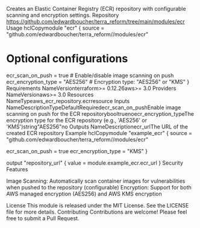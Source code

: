 Creates an Elastic Container Registry (ECR) repository with configurable scanning and encryption settings.
Repository
https://github.com/edwardboucher/terra_reform/tree/main/modules/ecr
Usage
hclCopymodule "ecr" {
  source = "github.com/edwardboucher/terra_reform//modules/ecr"

  # Optional configurations
  ecr_scan_on_push    = true        # Enable/disable image scanning on push
  ecr_encryption_type = "AES256"    # Encryption type: "AES256" or "KMS"
}
Requirements
NameVersionterraform>= 0.12.26aws>= 3.0
Providers
NameVersionaws>= 3.0
Resources
NameTypeaws_ecr_repository.ecrresource
Inputs
NameDescriptionTypeDefaultRequiredecr_scan_on_pushEnable image scanning on push for the ECR repositorybooltruenoecr_encryption_typeThe encryption type for the ECR repository (e.g., 'AES256' or 'KMS')string"AES256"no
Outputs
NameDescriptionecr_urlThe URL of the created ECR repository
Example
hclCopymodule "example_ecr" {
  source = "github.com/edwardboucher/terra_reform//modules/ecr"

  ecr_scan_on_push    = true
  ecr_encryption_type = "KMS"
}

output "repository_url" {
  value = module.example_ecr.ecr_url
}
Security Features

Image Scanning: Automatically scan container images for vulnerabilities when pushed to the repository (configurable)
Encryption: Support for both AWS managed encryption (AES256) and AWS KMS encryption

License
This module is released under the MIT License. See the LICENSE file for more details.
Contributing
Contributions are welcome! Please feel free to submit a Pull Request.